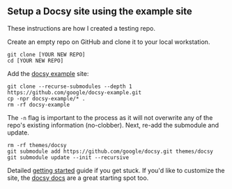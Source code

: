## Setup a Docsy site using the example site

These instructions are how I created a testing repo.

Create an empty repo on GitHub and clone it to your local workstation.

```
git clone [YOUR NEW REPO]
cd [YOUR NEW REPO]
```

Add the [docsy example](https://github.com/google/docsy-example) site:

```
git clone --recurse-submodules --depth 1 https://github.com/google/docsy-example.git
cp -npr docsy-example/* .
rm -rf docsy-example
```

The `-n` flag is important to the process as it will not overwrite any of the repo's existing information (no-clobber). Next, re-add the submodule and update.

```
rm -rf themes/docsy
git submodule add https://github.com/google/docsy.git themes/docsy
git submodule update --init --recursive
```

Detailed [getting started](https://www.docsy.dev/docs/getting-started/) guide if you get stuck. If you'd like to customize the site, the [docsy docs](https://www.docsy.dev/docs/getting-started/#basic-site-configuration) are a great starting spot too.
